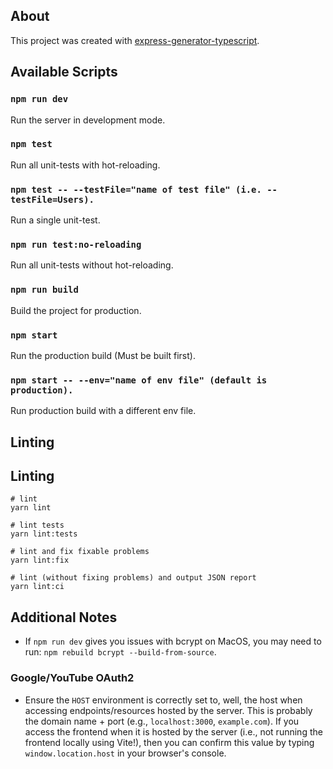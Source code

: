 ## About

This project was created with [express-generator-typescript](https://github.com/seanpmaxwell/express-generator-typescript).


## Available Scripts

### `npm run dev`

Run the server in development mode.

### `npm test`

Run all unit-tests with hot-reloading.

### `npm test -- --testFile="name of test file" (i.e. --testFile=Users).`

Run a single unit-test.

### `npm run test:no-reloading`

Run all unit-tests without hot-reloading.

### `npm run build`

Build the project for production.

### `npm start`

Run the production build (Must be built first).

### `npm start -- --env="name of env file" (default is production).`

Run production build with a different env file.

## Linting
## Linting
```
# lint
yarn lint

# lint tests
yarn lint:tests

# lint and fix fixable problems
yarn lint:fix

# lint (without fixing problems) and output JSON report
yarn lint:ci
```


## Additional Notes

- If `npm run dev` gives you issues with bcrypt on MacOS, you may need to run: `npm rebuild bcrypt --build-from-source`.

### Google/YouTube OAuth2

- Ensure the `HOST` environment is correctly set to, well, the host when accessing endpoints/resources hosted by the
  server. This is probably the domain name + port (e.g., `localhost:3000`, `example.com`). If you access the frontend
  when it is hosted by the server (i.e., not running the frontend locally using Vite!), then you can confirm this value
  by typing `window.location.host` in your browser's console.
